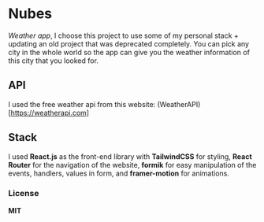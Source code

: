 # Nubes

_Weather app_, I choose this project to use some of my personal stack + updating an old project that was deprecated completely. You can pick any city in the whole world so the app can give you the weather information of this city that you looked for.

## API

I used the free weather api from this website: (WeatherAPI)[https://weatherapi.com]

## Stack

I used **React.js** as the front-end library with **TailwindCSS** for styling, **React Router** for the navigation of the website, **formik** for easy manipulation of the events, handlers, values in form, and **framer-motion** for animations.

### License

**MIT**
